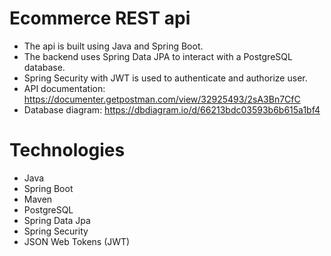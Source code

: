 # Ecommerce REST api
- The api is built using Java and Spring Boot.
- The backend uses Spring Data JPA to interact with a PostgreSQL database.
- Spring Security with JWT is used to authenticate and authorize user.
- API documentation: https://documenter.getpostman.com/view/32925493/2sA3Bn7CfC
- Database diagram: https://dbdiagram.io/d/66213bdc03593b6b615a1bf4
# Technologies
- Java
- Spring Boot
- Maven
- PostgreSQL
- Spring Data Jpa
- Spring Security
- JSON Web Tokens (JWT)

